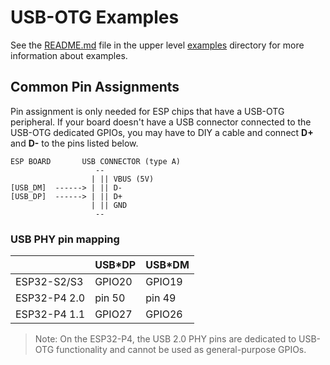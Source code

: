 # USB-OTG Examples

See the [README.md](../../README.md) file in the upper level [examples](../../) directory for more information about examples.

## Common Pin Assignments

Pin assignment is only needed for ESP chips that have a USB-OTG peripheral.
If your board doesn't have a USB connector connected to the USB-OTG dedicated GPIOs, you may have to DIY a cable and connect **D+** and **D-** to the pins listed below.

```
ESP BOARD       USB CONNECTOR (type A)
                   --
                  | || VBUS (5V)
[USB_DM]  ------> | || D-
[USB_DP]  ------> | || D+
                  | || GND
                   --
```

### USB PHY pin mapping

|              | USB*DP | USB*DM |
| ------------ | ------ | ------ |
| ESP32-S2/S3  | GPIO20 | GPIO19 |
| ESP32-P4 2.0 | pin 50 | pin 49 |
| ESP32-P4 1.1 | GPIO27 | GPIO26 |

> Note: On the ESP32-P4, the USB 2.0 PHY pins are dedicated to USB-OTG functionality and cannot be used as general-purpose GPIOs.
